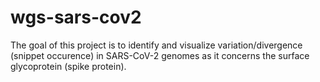 # wgs-sars-cov2
The goal of this project is to identify and visualize variation/divergence (snippet occurence) in SARS-CoV-2 genomes as it concerns the surface glycoprotein (spike protein). 
